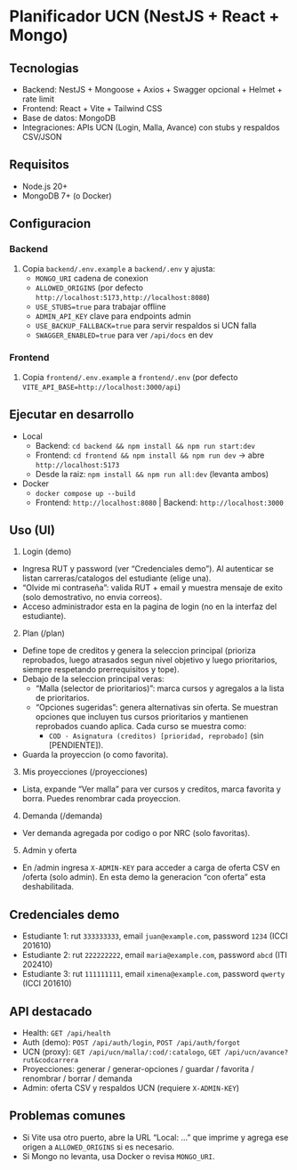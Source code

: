 # Planificador UCN (NestJS + React + Mongo)

## Tecnologias
- Backend: NestJS + Mongoose + Axios + Swagger opcional + Helmet + rate limit
- Frontend: React + Vite + Tailwind CSS
- Base de datos: MongoDB
- Integraciones: APIs UCN (Login, Malla, Avance) con stubs y respaldos CSV/JSON

## Requisitos
- Node.js 20+
- MongoDB 7+ (o Docker)

## Configuracion
### Backend
1. Copia `backend/.env.example` a `backend/.env` y ajusta:
   - `MONGO_URI` cadena de conexion
   - `ALLOWED_ORIGINS` (por defecto `http://localhost:5173,http://localhost:8080`)
   - `USE_STUBS=true` para trabajar offline
   - `ADMIN_API_KEY` clave para endpoints admin
   - `USE_BACKUP_FALLBACK=true` para servir respaldos si UCN falla
   - `SWAGGER_ENABLED=true` para ver `/api/docs` en dev

### Frontend
1. Copia `frontend/.env.example` a `frontend/.env` (por defecto `VITE_API_BASE=http://localhost:3000/api`)

## Ejecutar en desarrollo
- Local
  - Backend: `cd backend && npm install && npm run start:dev`
  - Frontend: `cd frontend && npm install && npm run dev` → abre `http://localhost:5173`
  - Desde la raiz: `npm install && npm run all:dev` (levanta ambos)
- Docker
  - `docker compose up --build`
  - Frontend: `http://localhost:8080` | Backend: `http://localhost:3000`

## Uso (UI)
1) Login (demo)
- Ingresa RUT y password (ver “Credenciales demo”). Al autenticar se listan carreras/catalogos del estudiante (elige una).
- “Olvide mi contraseña”: valida RUT + email y muestra mensaje de exito (solo demostrativo, no envia correos).
- Acceso administrador esta en la pagina de login (no en la interfaz del estudiante).

2) Plan (/plan)
- Define tope de creditos y genera la seleccion principal (prioriza reprobados, luego atrasados segun nivel objetivo y luego prioritarios, siempre respetando prerrequisitos y tope).
- Debajo de la seleccion principal veras:
  - “Malla (selector de prioritarios)”: marca cursos y agregalos a la lista de prioritarios.
  - “Opciones sugeridas”: genera alternativas sin oferta. Se muestran opciones que incluyen tus cursos prioritarios y mantienen reprobados cuando aplica. Cada curso se muestra como:
    - `COD · Asignatura (creditos) [prioridad, reprobado]` (sin [PENDIENTE]).
- Guarda la proyeccion (o como favorita).

3) Mis proyecciones (/proyecciones)
- Lista, expande “Ver malla” para ver cursos y creditos, marca favorita y borra. Puedes renombrar cada proyeccion.

4) Demanda (/demanda)
- Ver demanda agregada por codigo o por NRC (solo favoritas).

5) Admin y oferta
- En /admin ingresa `X-ADMIN-KEY` para acceder a carga de oferta CSV en /oferta (solo admin). En esta demo la generacion “con oferta” esta deshabilitada.

## Credenciales demo
- Estudiante 1: rut `333333333`, email `juan@example.com`, password `1234` (ICCI 201610)
- Estudiante 2: rut `222222222`, email `maria@example.com`, password `abcd` (ITI 202410)
- Estudiante 3: rut `111111111`, email `ximena@example.com`, password `qwerty` (ICCI 201610)

## API destacado
- Health: `GET /api/health`
- Auth (demo): `POST /api/auth/login`, `POST /api/auth/forgot`
- UCN (proxy): `GET /api/ucn/malla/:cod/:catalogo`, `GET /api/ucn/avance?rut&codcarrera`
- Proyecciones: generar / generar-opciones / guardar / favorita / renombrar / borrar / demanda
- Admin: oferta CSV y respaldos UCN (requiere `X-ADMIN-KEY`)

## Problemas comunes
- Si Vite usa otro puerto, abre la URL “Local: …” que imprime y agrega ese origen a `ALLOWED_ORIGINS` si es necesario.
- Si Mongo no levanta, usa Docker o revisa `MONGO_URI`.
